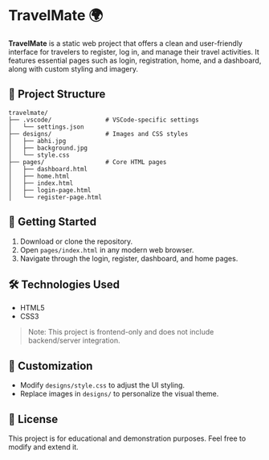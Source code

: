 # TravelMate 🌍

**TravelMate** is a static web project that offers a clean and user-friendly interface for travelers to register, log in, and manage their travel activities. It features essential pages such as login, registration, home, and a dashboard, along with custom styling and imagery.

## 📁 Project Structure

```
travelmate/
├── .vscode/               # VSCode-specific settings
│   └── settings.json
├── designs/               # Images and CSS styles
│   ├── abhi.jpg
│   ├── background.jpg
│   └── style.css
├── pages/                 # Core HTML pages
│   ├── dashboard.html
│   ├── home.html
│   ├── index.html
│   ├── login-page.html
│   └── register-page.html
```

## 🚀 Getting Started

1. Download or clone the repository.
2. Open `pages/index.html` in any modern web browser.
3. Navigate through the login, register, dashboard, and home pages.

## 🛠 Technologies Used

- HTML5
- CSS3

> Note: This project is frontend-only and does not include backend/server integration.

## 📌 Customization

- Modify `designs/style.css` to adjust the UI styling.
- Replace images in `designs/` to personalize the visual theme.

## 📄 License

This project is for educational and demonstration purposes. Feel free to modify and extend it.

